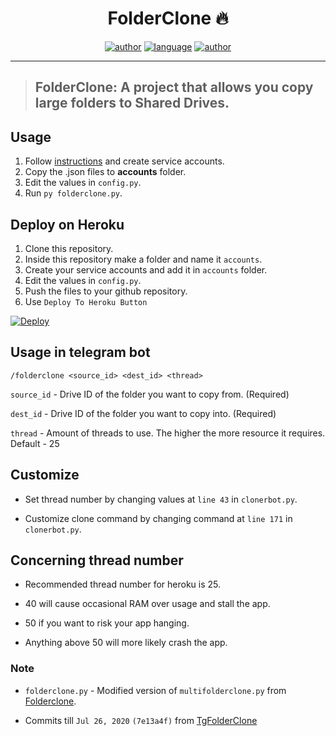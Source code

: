 <h1 align="center">FolderClone 🔥</h1> 

<p align="center">
<a href="https://github.com/sawankumar"><img alt="author" src="https://img.shields.io/badge/author-Sawan%20Kumar-red"/></a>
<a href="https://www.python.org/"><img alt="language" src="https://img.shields.io/badge/Made%20with-Python-1f425f.svg"/></a>
<a href="https://github.com/ellerbrock/open-source-badges/"><img alt="author" src="https://badges.frapsoft.com/os/v1/open-source.svg?v=103"/></a>
</p>

<hr>


> ## FolderClone: A project that allows you copy large folders to Shared Drives.

## Usage
1. Follow [instructions](https://github.com/sawankumar/AutoRclone) and create service accounts.
2. Copy the .json files to **accounts** folder.
3. Edit the values in `config.py`.
5. Run `py folderclone.py`.

## Deploy on Heroku
1. Clone this repository.
2. Inside this repository make a folder and name it `accounts`.
3. Create your service accounts and add it in `accounts` folder.
4. Edit the values in `config.py`.
5. Push the files to your github repository.
6. Use `Deploy To Heroku Button`

[![Deploy](https://www.herokucdn.com/deploy/button.svg)](https://heroku.com/deploy?template=https://github.com/sawankumar/FolderClone-Bot/tree/master)


## Usage in telegram bot
`/folderclone <source_id> <dest_id> <thread>`

`source_id` - Drive ID of the folder you want to copy from. (Required)

`dest_id` - Drive ID of the folder you want to copy into. (Required)

`thread` - Amount of threads to use. The higher the more resource it requires. Default - 25


## Customize 
- Set thread number by changing values at `line 43` in `clonerbot.py`.

- Customize clone command by changing command at `line 171` in `clonerbot.py`.

## Concerning thread number
- Recommended thread number for heroku is 25.

- 40 will cause occasional RAM over usage and stall the app.
  
- 50 if you want to risk your app hanging.
  
- Anything above 50 will more likely crash the app.

### Note
- `folderclone.py` - Modified version of `multifolderclone.py` from [Folderclone](https://github.com/Spazzlo/folderclone).

- Commits till `Jul 26, 2020` `(7e13a4f)` from [TgFolderClone](https://github.com/Loli-Killer/TgFolderClone)

